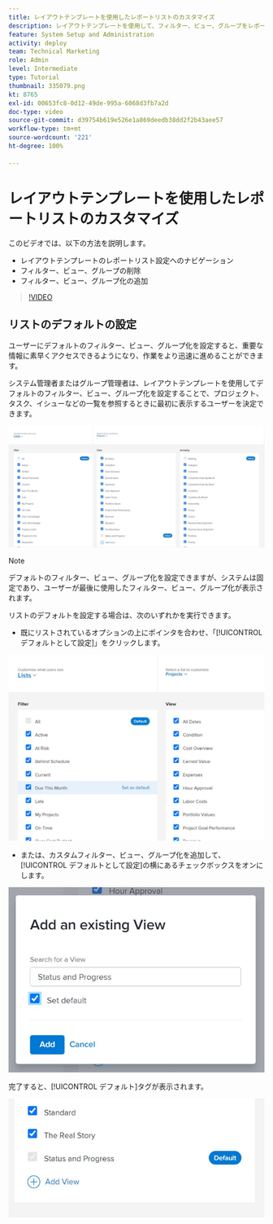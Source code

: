 ```yaml
---
title: レイアウトテンプレートを使用したレポートリストのカスタマイズ
description: レイアウトテンプレートを使用して、フィルター、ビュー、グループをレポートリストに追加および削除する方法について説明します。
feature: System Setup and Administration
activity: deploy
team: Technical Marketing
role: Admin
level: Intermediate
type: Tutorial
thumbnail: 335079.png
kt: 8765
exl-id: 00653fc8-0d12-49de-995a-6068d3fb7a2d
doc-type: video
source-git-commit: d39754b619e526e1a869deedb38dd2f2b43aee57
workflow-type: tm+mt
source-wordcount: '221'
ht-degree: 100%

---
```


# レイアウトテンプレートを使用したレポートリストのカスタマイズ

このビデオでは、以下の方法を説明します。

* レイアウトテンプレートのレポートリスト設定へのナビゲーション
* フィルター、ビュー、グループの削除
* フィルター、ビュー、グループ化の追加

>[!VIDEO](https://video.tv.adobe.com/v/335079/?quality=12)

## リストのデフォルトの設定

ユーザーにデフォルトのフィルター、ビュー、グループ化を設定すると、重要な情報に素早くアクセスできるようになり、作業をより迅速に進めることができます。

システム管理者またはグループ管理者は、レイアウトテンプレートを使用してデフォルトのフィルター、ビュー、グループ化を設定することで、プロジェクト、タスク、イシューなどの一覧を参照するときに最初に表示するユーザーを決定できます。

![レイアウトテンプレート[!UICONTROL リスト]ウィンドウ](assets/admin-fund-layout-template-default-lists-1-1.JPG)

>[!NOTE]
>
>デフォルトのフィルター、ビュー、グループ化を設定できますが、システムは固定であり、ユーザーが最後に使用したフィルター、ビュー、グループ化が表示されます。


リストのデフォルトを設定する場合は、次のいずれかを実行できます。

* 既にリストされているオプションの上にポインタを合わせ、「[!UICONTROL デフォルトとして設定]」をクリックします。

![[!UICONTROL デフォルトとして設定]が表示されたレイアウトテンプレート[!UICONTROL リスト]ウィンドウ](assets/admin-fund-layout-template-default-lists-1-2.JPG)

* または、カスタムフィルター、ビュー、グループ化を追加して、[!UICONTROL デフォルトとして設定]の横にあるチェックボックスをオンにします。

![[!UICONTROL 既存のビューを追加]ウィンドウ](assets/admin-fund-layout-template-default-lists-1-3.JPG)

完了すると、[!UICONTROL デフォルト]タグが表示されます。

![リストオプションの横にあるデフォルトタグ](assets/admin-fund-layout-template-default-lists-1-4.JPG)

